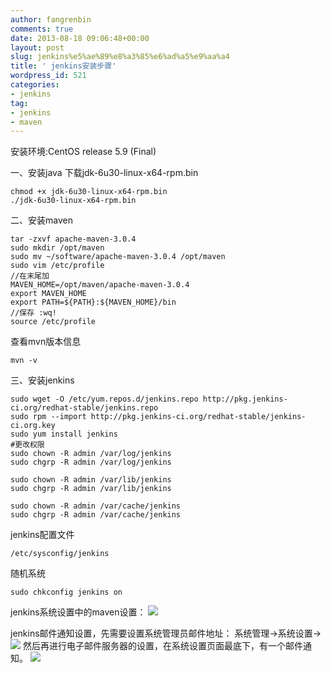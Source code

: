 ```yaml
---
author: fangrenbin
comments: true
date: 2013-08-18 09:06:48+00:00
layout: post
slug: jenkins%e5%ae%89%e8%a3%85%e6%ad%a5%e9%aa%a4
title: ' jenkins安装步骤'
wordpress_id: 521
categories:
- jenkins
tag:
- jenkins
- maven
---
```


安装环境:CentOS release 5.9 (Final) 

一、安装java 
下载jdk-6u30-linux-x64-rpm.bin 

    
    
    chmod +x jdk-6u30-linux-x64-rpm.bin
    ./jdk-6u30-linux-x64-rpm.bin
    


二、安装maven 

    
    
    tar -zxvf apache-maven-3.0.4
    sudo mkdir /opt/maven
    sudo mv ~/software/apache-maven-3.0.4 /opt/maven
    sudo vim /etc/profile
    //在末尾加
    MAVEN_HOME=/opt/maven/apache-maven-3.0.4
    export MAVEN_HOME
    export PATH=${PATH}:${MAVEN_HOME}/bin
    //保存 :wq!
    source /etc/profile
    


查看mvn版本信息 

    
    
    mvn -v
    


三、安装jenkins 

    
    
    sudo wget -O /etc/yum.repos.d/jenkins.repo http://pkg.jenkins-ci.org/redhat-stable/jenkins.repo
    sudo rpm --import http://pkg.jenkins-ci.org/redhat-stable/jenkins-ci.org.key
    sudo yum install jenkins
    #更改权限
    sudo chown -R admin /var/log/jenkins
    sudo chgrp -R admin /var/log/jenkins
    
    sudo chown -R admin /var/lib/jenkins
    sudo chgrp -R admin /var/lib/jenkins
    
    sudo chown -R admin /var/cache/jenkins
    sudo chgrp -R admin /var/cache/jenkins
    


jenkins配置文件

    
    
    /etc/sysconfig/jenkins
    


随机系统

    
    
    sudo chkconfig jenkins on  
    


jenkins系统设置中的maven设置： 
[![](http://frb.name/wp-content/uploads/2013/09/6029f3e1-7500-39aa-96d3-148c7e3737cf-300x65.png)](http://frb.name/wp-content/uploads/2013/09/6029f3e1-7500-39aa-96d3-148c7e3737cf.png)

jenkins邮件通知设置，先需要设置系统管理员邮件地址：
系统管理->系统设置->
[![](http://frb.name/wp-content/uploads/2013/08/QQ图片20140703130800-300x160.jpg)](http://frb.name/wp-content/uploads/2013/08/QQ20140703130800.jpg)
然后再进行电子邮件服务器的设置，在系统设置页面最底下，有一个邮件通知。
[![](http://frb.name/wp-content/uploads/2013/08/QQ20140703131113-300x160.jpg)](http://frb.name/wp-content/uploads/2013/08/QQ20140703131113.jpg)
